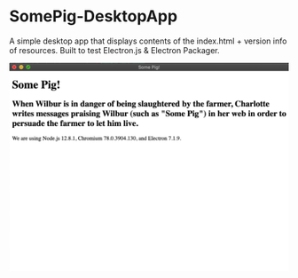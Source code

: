 # SomePig-DesktopApp

A simple desktop app that displays contents of the index.html + version info of resources. Built to test Electron.js & Electron Packager.

![Image of Some Pig!- about](https://github.com/miadugas/SomePig-DesktopApp/blob/master/contents.png)
